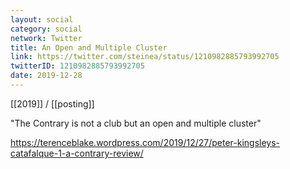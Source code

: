 ```yaml
---
layout: social
category: social
network: Twitter
title: An Open and Multiple Cluster
link: https://twitter.com/steinea/status/1210982885793992705
twitterID: 1210982885793992705
date: 2019-12-28
---
```


[[2019]] / [[posting]]

"The Contrary is not a club but an open and multiple cluster"

<https://terenceblake.wordpress.com/2019/12/27/peter-kingsleys-catafalque-1-a-contrary-review/>
